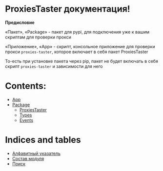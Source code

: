 <!-- ProxiesTaster documentation master file, created by
sphinx-quickstart on Sun Oct  8 21:36:51 2023.
You can adapt this file completely to your liking, but it should at least
contain the root `toctree` directive. -->

# ProxiesTaster документация!

**Предисловие**

«Пакет», «Package» - пакет для pypi,
для подключения уже к вашим скриптам
для проверки прокси

«Приложение», «App» - скрипт, консольное
приложение для проверки прокси `proxies-taster`,
которое включает в себя пакет ProxiesTaster

То-есть при установке пакета через pip, пакет
не будет включать в себя скрипт `proxies-taster`
и зависимости для него

# Contents:

* [App](app.md)
* [Package](package.md)
  * [ProxiesTaster](package/ProxiesTaster.md)
  * [Types](package/types.md)
  * [Events](package/events_data.md)

# Indices and tables

* [Алфавитный указатель](genindex.md)
* [Состав модуля](py-modindex.md)
* [Поиск](search.md)
